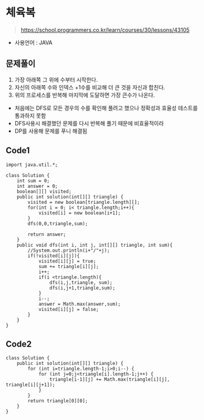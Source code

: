 # 체육복
> https://school.programmers.co.kr/learn/courses/30/lessons/43105
- 사용언어 : JAVA

## 문제풀이
1. 가장 아래쪽 그 위에 수부터 시작한다.
2. 자신의 아래쪽 수와 인덱스 +1수를 비교해 더 큰 것을 자신과 합친다.
3. 위의 프로세스를 반복해 마지막에 도달하면 가장 큰수가 나온다.
* 처음에는 DFS로 모든 경우의 수를 확인해 풀려고 했으나 정확성과 효율성 테스트를 통과하지 못함
* DFS사용시 해결했던 문제를 다시 반복해 풀기 때문에 비효율적이라
* DP를 사용해 문제를 푸니 해결됨

## Code1
```
import java.util.*;

class Solution {
    int sum = 0;
    int answer = 0;
    boolean[][] visited;
    public int solution(int[][] triangle) {
        visited = new boolean[triangle.length][];
        for(int i = 0; i< triangle.length;i++){
            visited[i] = new boolean[i+1];  
        }
        dfs(0,0,triangle,sum);
        
        return answer;
    }
    public void dfs(int i, int j, int[][] triangle, int sum){
        //System.out.println(i+"/"+j);
        if(!visited[i][j]){            
            visited[i][j] = true;
            sum += triangle[i][j];
            i++;
            if(i <triangle.length){
                dfs(i,j,triangle, sum);
                dfs(i,j+1,triangle,sum);
            }
            i--;
            answer = Math.max(answer,sum);
            visited[i][j] = false;
        }
    }
}
```

## Code2
```
class Solution {
    public int solution(int[][] triangle) {
        for (int i=triangle.length-1;i>0;i--) {
            for (int j=0;j<triangle[i].length-1;j++) {
                triangle[i-1][j] += Math.max(triangle[i][j], triangle[i][j+1]);
            }
        }
        return triangle[0][0];
    }
}
```

